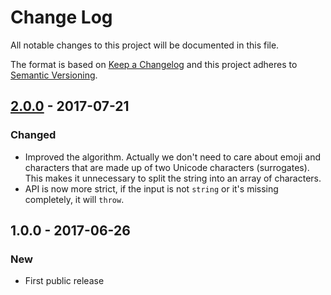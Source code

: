 # Change Log
All notable changes to this project will be documented in this file.

The format is based on [Keep a Changelog](http://keepachangelog.com/)
and this project adheres to [Semantic Versioning](http://semver.org/).

## [2.0.0] - 2017-07-21
### Changed
- Improved the algorithm. Actually we don't need to care about emoji and characters that are made up of two Unicode characters (surrogates). This makes it unnecessary to split the string into an array of characters.
- API is now more strict, if the input is not `string` or it's missing completely, it will `throw`.

## 1.0.0 - 2017-06-26
### New
- First public release

[2.0.0]: https://github.com/codsen/string-unfancy/compare/v1.0.9...v2.0.0

